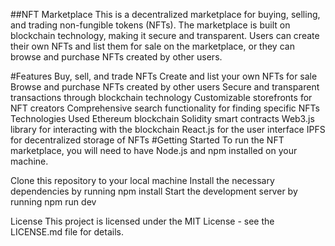 ##NFT Marketplace
This is a decentralized marketplace for buying, selling, and trading non-fungible tokens (NFTs). The marketplace is built on blockchain technology, making it secure and transparent. Users can create their own NFTs and list them for sale on the marketplace, or they can browse and purchase NFTs created by other users.

#Features
Buy, sell, and trade NFTs
Create and list your own NFTs for sale
Browse and purchase NFTs created by other users
Secure and transparent transactions through blockchain technology
Customizable storefronts for NFT creators
Comprehensive search functionality for finding specific NFTs
Technologies Used
Ethereum blockchain
Solidity smart contracts
Web3.js library for interacting with the blockchain
React.js for the user interface
IPFS for decentralized storage of NFTs
#Getting Started
To run the NFT marketplace, you will need to have Node.js and npm installed on your machine.

Clone this repository to your local machine
Install the necessary dependencies by running npm install
Start the development server by running npm run dev

License
This project is licensed under the MIT License - see the LICENSE.md file for details.
